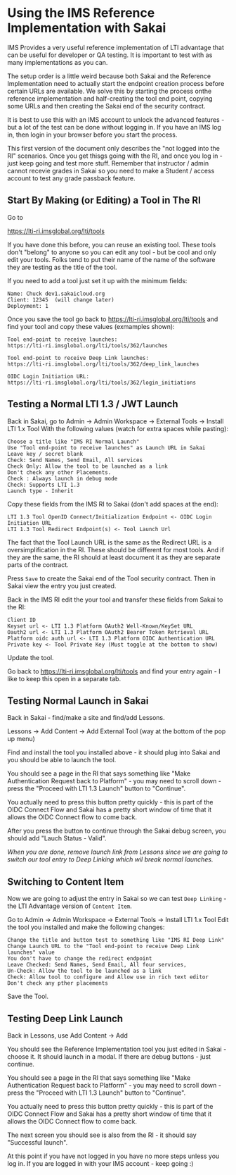 
Using the IMS Reference Implementation with Sakai
=================================================

IMS Provides a very useful reference implementation of LTI advantage that can be useful
for developer or QA testing.  It is important to test with as many implementations as
you can.

The setup order is a little weird because both Sakai and the Reference Implementation
need to actually start the endpoint creation process before certain URLs are available.
We solve this by starting the process onthe reference implementation and half-creating
the tool end point, copying some URLs and then creating the Sakai end of the
security contract.

It is best to use this with an IMS account to unlock the advanced features - but a lot of
the test can be done without logging in.  If you have an IMS log in, then login in
your browser before you start the process.

This first version of the document only describes the "not logged into the RI" scenarios.
Once you get thisgs going with the RI, and once you log in - just keep going and test more
stuff.   Remember that instructor / admin cannot recevie grades in Sakai so you need
to make a Student / access account to test any grade passback feature.

Start By Making (or Editing) a Tool in The RI
---------------------------------------------

Go to

https://lti-ri.imsglobal.org/lti/tools

If you have done this before, you can reuse an existing tool.   These tools don't "belong"
to anyone so you can edit any tool - but be cool and only edit your tools.  Folks tend to
put their name of the name of the software they are testing as the title of the tool.

If you need to add a tool just set it up with the minimum fields:

    Name: Chuck dev1.sakaicloud.org
    Client: 12345  (will change later)
    Deployment: 1

Once you save the tool go back to https://lti-ri.imsglobal.org/lti/tools and find your
tool and copy these values (exmamples shown):

    Tool end-point to receive launches:
    https://lti-ri.imsglobal.org/lti/tools/362/launches

    Tool end-point to receive Deep Link launches:
    https://lti-ri.imsglobal.org/lti/tools/362/deep_link_launches

    OIDC Login Initiation URL:
    https://lti-ri.imsglobal.org/lti/tools/362/login_initiations

Testing a Normal LTI 1.3 / JWT Launch
-------------------------------------

Back in Sakai, go to Admin -> Admin Workspace -> External Tools -> Install LTI 1.x Tool
With the following values (watch for extra spaces while pasting):

    Choose a title like "IMS RI Normal Launch"
    Use "Tool end-point to receive launches" as Launch URL in Sakai
    Leave key / secret blank
    Check: Send Names, Send Email, All services
    Check Only: Allow the tool to be launched as a link
    Don't check any other Placements.
    Check : Always launch in debug mode
    Check: Supports LTI 1.3
    Launch type - Inherit

Copy these fields from the IMS RI to Sakai (don't add spaces at the end):

    LTI 1.3 Tool OpenID Connect/Initialization Endpoint <- OIDC Login Initiation URL
    LTI 1.3 Tool Redirect Endpoint(s) <- Tool Launch Url

The fact that the Tool Launch URL is the same as the Redirect URL is a oversimplification
in the RI.  These should be different for most tools.  And if they are the same, the RI
should at least document it as they are separate parts of the contract.

Press `Save` to create the Sakai end of the Tool security contract.  Then in Sakai
view the entry you just created.

Back in the IMS RI edit the your tool and transfer these fields from Sakai to
the RI:

    Client ID
    Keyset url <- LTI 1.3 Platform OAuth2 Well-Known/KeySet URL
    Oauth2 url <- LTI 1.3 Platform OAuth2 Bearer Token Retrieval URL
    Platform oidc auth url <- LTI 1.3 Platform OIDC Authentication URL
    Private key <- Tool Private Key (Must toggle at the bottom to show)

Update the tool.

Go back to https://lti-ri.imsglobal.org/lti/tools and find your entry again - I like to
keep this open in a separate tab.

Testing Normal Launch in Sakai
------------------------------

Back in Sakai - find/make a site and find/add Lessons.

Lessons -> Add Content -> Add External Tool (way at the bottom of the pop up menu)

Find and install the tool you installed above - it should plug into Sakai and you should
be able to launch the tool.  

You should see a page in the RI that says something like "Make Authentication Request
back to Platform" - you may need to scroll down - press
the "Proceed with LTI 1.3 Launch" button to "Continue".

You actually need to press this button pretty quickly - this is part of
the OIDC Connect Flow and Sakai has a pretty short window of time that
it allows the OIDC Connect flow to come back.

After you press the button to continue through the Sakai debug screen, you should 
add "Lauch Status - Valid".

*When you are done, remove launch link from Lessons since we are going to switch our
tool entry to Deep Linking which wil break normal launches.*

Switching to Content Item
-------------------------

Now we are going to adjust the entry in Sakai so we can test `Deep Linking` - the
LTI Advantage version of `Content Item`.

Go to Admin -> Admin Workspace -> External Tools -> Install LTI 1.x Tool
Edit the tool you installed and make the following changes:

    Change the title and button test to something like "IMS RI Deep Link"
    Change Launch URL to the "Tool end-point to receive Deep Link launches" value
    You don't have to change the redirect endpoint
    Leave Checked: Send Names, Send Email, All four services,
    Un-Check: Allow the tool to be launched as a link
    Check: Allow tool to configure and Allow use in rich text editor
    Don't check any pther placements

Save the Tool.

Testing Deep Link Launch
------------------------

Back in Lessons, use Add Content -> Add

You should see the Reference Implementation tool you just edited in Sakai - choose it.
It should launch in a modal.  If there are debug buttons - just continue.

You should see a page in the RI that says something like "Make Authentication Request
back to Platform" - you may need to scroll down - press
the "Proceed with LTI 1.3 Launch" button to "Continue".

You actually need to press this button pretty quickly - this is part of
the OIDC Connect Flow and Sakai has a pretty short window of time that
it allows the OIDC Connect flow to come back.

The next screen you should see is also from the RI - it should say "Successful launch".

At this point if you have not logged in you have no more steps unless you log in.
If you are logged in with your IMS account - keep going :)

